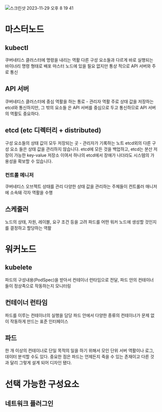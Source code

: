 
![스크린샷 2023-11-29 오후 8 19 41](https://github.com/kibongcoders/Study/assets/54662349/b778da79-fde0-4045-9bdf-f36b5aca0259)

# 마스터노드

## kubectl

쿠버네티스 클러스터에 명령을 내리는 역활
다른 구성 요소들과 다르게 바로 실행되는 바이너리 명령 형태로 배포
마스터 노드에 있을 필요 없지만 통상 적으로 API 서버와 주로 통신

## API 서버
쿠버네티스 클러스터에 중심 역활을 하는 통로 - 관리자 역활
주로 상태 값을 저장하는 etcd와 통신하지만, 그 밖의 요소들 은 API 서버를 중심으로 두고 통신하므로 API 서버의 역활도 중요하다. 

## etcd (etc 디렉터리 + distributed)
구성 요소들의 상태 값이 모두 저장되는 곳 - 관리자가 기록하는 노트
etcd외의 다른 구성 요소 들은 상태 값을 관리하지 않습니다.
etcd에 모든 것을 백업하고, etcd는 분산 저장이 가능한 key-value 저장소 이여서 하나의 etcd에서 장애가 나더라도 시스템의 가용성을 확보할 수 있습니다.

### 컨트롤 메니저
쿠버네티스 오브젝트 상태를 관리
다양한 상태 값을 관리하는 주체들이 컨트롤러 매니저에 소속돼 각자 역활을 수행

## 스케줄러
노드의 상태, 자원, 레이블, 요구 조건 등을 고려 파드를 어떤 워커 노드에 생성할 것인지를 결정하고 할당하는 역활

# 워커노드

## kubelete
파드의 구성내용(PodSpec)을 받아서  컨테이너 런타임으로 전달, 파드 안의 컨테이너들이 정상족으로 작동하는지 모니터링

## 컨테이너 런타임
파드를 이루는 컨테이너의 실행을 담당
파드 안에서 다양한 종류의 컨테이너가 문제 없이 작동하게 만드는 표준 인터페이스

## 파드
한 개 이상의 컨테이너로 단일 목적의 일을 하기 위해서 모인 단위
서버 역활이나 로그, 데이터 분석할 수도 있다.
중요한 점은 파드는 언제든지 죽을 수 있는 존재이고 다른 것과 달리 그렇게 설계 되어 디자인 됐다.

# 선택 가능한 구성요소

## 네트워크 플러그인

